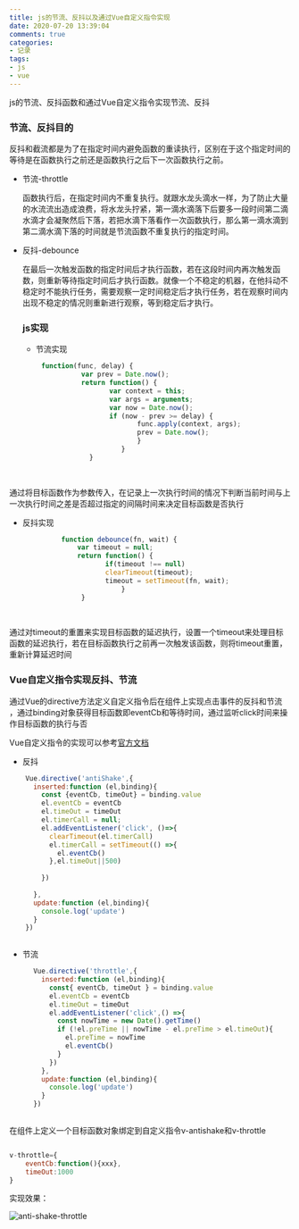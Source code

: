 ```yaml
---
title: js的节流、反抖以及通过Vue自定义指令实现
date: 2020-07-20 13:39:04
comments: true
categories: 
- 记录
tags: 
- js
- vue
---
```




js的节流、反抖函数和通过Vue自定义指令实现节流、反抖

<!-- more -->

### 节流、反抖目的  

反抖和截流都是为了在指定时间内避免函数的重读执行，区别在于这个指定时间的等待是在函数执行之前还是函数执行之后下一次函数执行之前。

* 节流-throttle    

  函数执行后，在指定时间内不重复执行。就跟水龙头滴水一样，为了防止大量的水流流出造成浪费，将水龙头拧紧，第一滴水滴落下后要多一段时间第二滴水滴才会凝聚然后下落，若把水滴下落看作一次函数执行，那么第一滴水滴到第二滴水滴下落的时间就是节流函数不重复执行的指定时间。

  

* 反抖-debounce  

  在最后一次触发函数的指定时间后才执行函数，若在这段时间内再次触发函数，则重新等待指定时间后才执行函数。就像一个不稳定的机器，在他抖动不稳定时不能执行任务，需要观察一定时间稳定后才执行任务，若在观察时间内出现不稳定的情况则重新进行观察，等到稳定后才执行。

    

  ### js实现  

  
  
  * 节流实现    
  
```javascript 
        function(func, delay) {  
                  var prev = Date.now();
                  return function() {
                         var context = this;
                         var args = arguments;                
                         var now = Date.now();                
                         if (now - prev >= delay) {                    
                         		func.apply(context, args);                    
                         		prev = Date.now();                
                         		}            
                         	}        
                    }  
                    
    
```
 
通过将目标函数作为参数传入，在记录上一次执行时间的情况下判断当前时间与上一次执行时间之差是否超过指定的间隔时间来决定目标函数是否执行  
    
      
      
    
  
  * 反抖实现  
  
    
    
```javascript 
  			 function debounce(fn, wait) {
  			     var timeout = null;
  			     return function() {        
  			     		if(timeout !== null)                 
  			     		clearTimeout(timeout);        
  			     		timeout = setTimeout(fn, wait);
  			     		    }
  			      }  
  			      
  
```

通过对timeout的重置来实现目标函数的延迟执行，设置一个timeout来处理目标函数的延迟执行，若在目标函数执行之前再一次触发该函数，则将timeout重置，重新计算延迟时间  
  
### Vue自定义指令实现反抖、节流  
  
  通过Vue的directive方法定义自定义指令后在组件上实现点击事件的反抖和节流 ，通过binding对象获得目标函数即eventCb和等待时间，通过监听click时间来操作目标函数的执行与否
  
  Vue自定义指令的实现可以参考[官方文档](https://cn.vuejs.org/v2/guide/custom-directive.html)
  
  * 反抖  
  
   
  
```javascript
    Vue.directive('antiShake',{
      inserted:function (el,binding){
        const {eventCb, timeOut} = binding.value
        el.eventCb = eventCb
        el.timeOut = timeOut
        el.timerCall = null;
        el.addEventListener('click', ()=>{
          clearTimeout(el.timerCall)
          el.timerCall = setTimeout(() =>{
            el.eventCb()
          },el.timeOut||500)
    
        })
    
      },
      update:function (el,binding){
        console.log('update')
      }
    })  
    
```

   
  
  * 节流  
  
```javascript
	  Vue.directive('throttle',{
	    inserted:function (el,binding){
	      const{ eventCb, timeOut } = binding.value
	      el.eventCb = eventCb
	      el.timeOut = timeOut
	      el.addEventListener('click',() =>{
	        const nowTime = new Date().getTime()
	        if (!el.preTime || nowTime - el.preTime > el.timeOut){
	          el.preTime = nowTime
	          el.eventCb()
	        }
	      })
	    },
	    update:function (el,binding){
	      console.log('update')
	    }
	  })  
	  
```
在组件上定义一个目标函数对象绑定到自定义指令v-antishake和v-throttle  

```javascript

v-throttle={
	eventCb:function(){xxx},
	timeOut:1000
}

```


实现效果：  


![anti-shake-throttle](/images/imageForPost/vue/anti-shake-throttle.png)